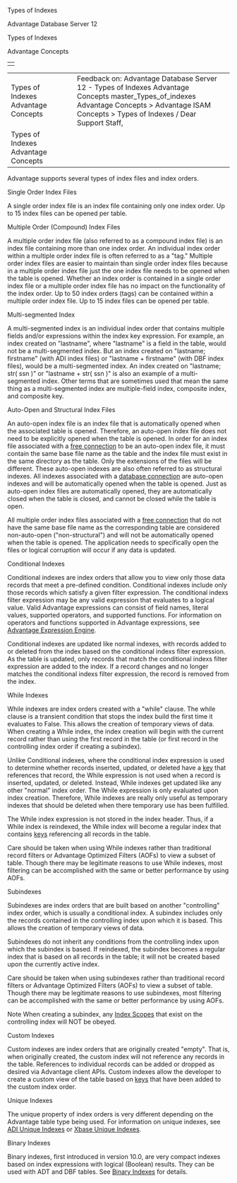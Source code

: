 Types of Indexes




Advantage Database Server 12  

Types of Indexes

Advantage Concepts

|  |
| --- |
|  |

|  |  |  |  |  |
| --- | --- | --- | --- | --- |
| Types of Indexes  Advantage Concepts |  |  | Feedback on: Advantage Database Server 12 - Types of Indexes Advantage Concepts master\_Types\_of\_indexes Advantage Concepts > Advantage ISAM Concepts > Types of Indexes / Dear Support Staff, |  |
| Types of Indexes  Advantage Concepts |  |  |  |  |

Advantage supports several types of index files and index orders.

Single Order Index Files

A single order index file is an index file containing only one index order. Up to 15 index files can be opened per table.

Multiple Order (Compound) Index Files

A multiple order index file (also referred to as a compound index file) is an index file containing more than one index order. An individual index order within a multiple order index file is often referred to as a "tag." Multiple order index files are easier to maintain than single order index files because in a multiple order index file just the one index file needs to be opened when the table is opened. Whether an index order is contained in a single order index file or a multiple order index file has no impact on the functionality of the index order. Up to 50 index orders (tags) can be contained within a multiple order index file. Up to 15 index files can be opened per table.

Multi-segmented Index

A multi-segmented index is an individual index order that contains multiple fields and/or expressions within the index key expression. For example, an index created on "lastname", where "lastname" is a field in the table, would not be a multi-segmented index. But an index created on "lastname; firstname" (with ADI index files) or "lastname + firstname" (with DBF index files), would be a multi-segmented index. An index created on "lastname; str( ssn )" or "lastname + str( ssn )" is also an example of a multi-segmented index. Other terms that are sometimes used that mean the same thing as a multi-segmented index are multiple-field index, composite index, and composite key.

Auto-Open and Structural Index Files

An auto-open index file is an index file that is automatically opened when the associated table is opened. Therefore, an auto-open index file does not need to be explicitly opened when the table is opened. In order for an index file associated with a [free connection](javascript:hhpopuplink.TextPopup(popid_1658562324,FontFace,-1,-1,-1,-1)) to be an auto-open index file, it must contain the same base file name as the table and the index file must exist in the same directory as the table. Only the extensions of the files will be different. These auto-open indexes are also often referred to as structural indexes. All indexes associated with a [database connection](javascript:hhpopuplink.TextPopup(popid_773697001,FontFace,-1,-1,-1,-1)) are auto-open indexes and will be automatically opened when the table is opened. Just as auto-open index files are automatically opened, they are automatically closed when the table is closed, and cannot be closed while the table is open.

All multiple order index files associated with a [free connection](javascript:hhpopuplink.TextPopup(popid_1658562324,FontFace,-1,-1,-1,-1)) that do not have the same base file name as the corresponding table are considered non-auto-open ("non-structural") and will not be automatically opened when the table is opened. The application needs to specifically open the files or logical corruption will occur if any data is updated.

Conditional Indexes

Conditional indexes are index orders that allow you to view only those data records that meet a pre-defined condition. Conditional indexes include only those records which satisfy a given filter expression. The conditional indexs filter expression may be any valid expression that evaluates to a logical value. Valid Advantage expressions can consist of field names, literal values, supported operators, and supported functions. For information on operators and functions supported in Advantage expressions, see [Advantage Expression Engine](master_advantage_expression_engine.htm).

Conditional indexes are updated like normal indexes, with records added to or deleted from the index based on the conditional indexs filter expression. As the table is updated, only records that match the conditional indexs filter expression are added to the index. If a record changes and no longer matches the conditional indexs filter expression, the record is removed from the index.

While Indexes

While indexes are index orders created with a "while" clause. The while clause is a transient condition that stops the index build the first time it evaluates to False. This allows the creation of temporary views of data. When creating a While index, the index creation will begin with the current record rather than using the first record in the table (or first record in the controlling index order if creating a subindex).

Unlike Conditional indexes, where the conditional index expression is used to determine whether records inserted, updated, or deleted have a [key](javascript:hhpopuplink.TextPopup(popid_44303104X,FontFace,-1,-1,-1,-1)) that references that record, the While expression is not used when a record is inserted, updated, or deleted. Instead, While indexes get updated like any other "normal" index order. The While expression is only evaluated upon index creation. Therefore, While indexes are really only useful as temporary indexes that should be deleted when there temporary use has been fulfilled.

The While index expression is not stored in the index header. Thus, if a While index is reindexed, the While index will become a regular index that contains [keys](javascript:hhpopuplink.TextPopup(popid_44303104X,FontFace,-1,-1,-1,-1)) referencing all records in the table.

Care should be taken when using While indexes rather than traditional record filters or Advantage Optimized Filters (AOFs) to view a subset of table. Though there may be legitimate reasons to use While indexes, most filtering can be accomplished with the same or better performance by using AOFs.

Subindexes

Subindexes are index orders that are built based on another "controlling" index order, which is usually a conditional index. A subindex includes only the records contained in the controlling index upon which it is based. This allows the creation of temporary views of data.

Subindexes do not inherit any conditions from the controlling index upon which the subindex is based. If reindexed, the subindex becomes a regular index that is based on all records in the table; it will not be created based upon the currently active index.

Care should be taken when using subindexes rather than traditional record filters or Advantage Optimized Filters (AOFs) to view a subset of table. Though there may be legitimate reasons to use subindexes, most filtering can be accomplished with the same or better performance by using AOFs.

Note When creating a subindex, any [Index Scopes](master_index_scopes_ranges.htm) that exist on the controlling index will NOT be obeyed.

Custom Indexes

Custom indexes are index orders that are originally created "empty". That is, when originally created, the custom index will not reference any records in the table. References to individual records can be added or dropped as desired via Advantage client APIs. Custom indexes allow the developer to create a custom view of the table based on [keys](javascript:hhpopuplink.TextPopup(popid_44303104X,FontFace,-1,-1,-1,-1)) that have been added to the custom index order.

Unique Indexes

The unique property of index orders is very different depending on the Advantage table type being used. For information on unique indexes, see [ADI Unique Indexes](master_adi_unique_indexes.htm) or [Xbase Unique Indexes](master_xbase_unique_indexes.htm).

Binary Indexes

Binary indexes, first introduced in version 10.0, are very compact indexes based on index expressions with logical (Boolean) results. They can be used with ADT and DBF tables. See [Binary Indexes](master_binary_indexes.htm) for details.